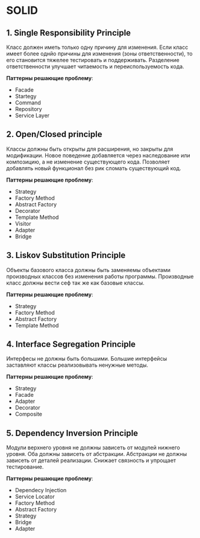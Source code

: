 # SOLID

## 1. Single Responsibility Principle
Класс должен иметь только одну причину для изменения. Если класс имеет более однйо причины для изменения (зоны ответственности), то его становится тяжелее тестировать и поддерживать. Разделение ответственности улучшает читаемость и переиспользуемость кода.

**Паттерны решающие проблему**:
- Facade
- Startegy
- Command
- Repository
- Service Layer

## 2. Open/Closed principle
Классы должны быть открыты для расширения, но закрыты для модификации. Новое поведение добавляется через наследование или композицию, а не изменение существующего кода. Позволяет добавлять новый функционал без рик сломать существующий код.

**Паттерны решающие проблему**:
- Strategy
- Factory Method
- Abstract Factory
- Decorator
- Template Method
- Visitor
- Adapter
- Bridge

## 3. Liskov Substitution Principle
Объекты базового класса должны быть заменяемы объектами производных классов без изменения работы программы. Производные класс должны вести сеф так же как базовые классы.

**Паттерны решающие проблему**:
- Strategy
- Factory Method
- Abstract Factory
- Template Method

## 4. Interface Segregation Principle
Интерфесы не должны быть большими. Большие интерфейсы заставляют классы реализовывать ненужные методы.

**Паттерны решающие проблему**:
- Strategy
- Facade
- Adapter
- Decorator
- Composite

## 5. Dependency Inversion Principle
Модули верхнего уровня не должны зависеть от модулей нижнего уровня. Оба должны зависеть от абстракции. Абстракции не должны зависеть от деталей реализации. Снижает связность и упрощает тестирование.

**Паттерны решающие проблему**:
- Dependecy Injection
- Service Locator
- Factory Method
- Abstract Factory
- Strategy
- Bridge
- Adapter